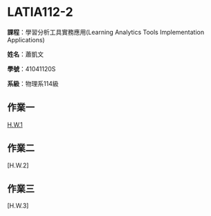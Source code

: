 # LATIA112-2

__課程__：學習分析工具實務應用(Learning Analytics Tools Implementation Applications)

__姓名__：蕭凱文

__學號__：41041120S

__系級__：物理系114級

## 作業一
[H.W.1](https://github.com/KevinHsiao0501/LATIA112-2/tree/main/H.W.1)

## 作業二
[H.W.2]

## 作業三
[H.W.3]
